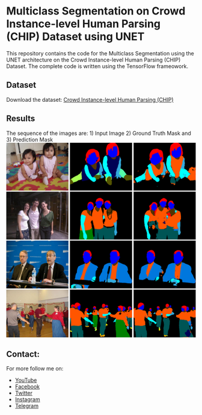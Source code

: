 # Multiclass Segmentation on Crowd Instance-level Human Parsing (CHIP) Dataset using UNET
This repository contains the code for the Multiclass Segmentation using the UNET architecture on the Crowd Instance-level Human Parsing (CHIP) Dataset. The complete code is written using the TensorFlow frameowork.

## Dataset
Download the dataset: [Crowd Instance-level Human Parsing (CHIP)](https://drive.google.com/uc?id=1B9A9UCJYMwTL4oBEo4RZfbMZMaZhKJaz)

## Results
The sequence of the images are: 1) Input Image 2) Ground Truth Mask and 3) Prediction Mask
![](results/0000026.png)
![](results/0000044.png)
![](results/0000047.png)
![](results/0000415.png)

## Contact:
For more follow me on:

- <a href="https://www.youtube.com/idiotdeveloper"> YouTube </a>
- <a href="https://facebook.com/idiotdeveloper"> Facebook </a>
- <a href="https://twitter.com/nikhilroxtomar"> Twitter </a>
- <a href="https://www.instagram.com/nikhilroxtomar"> Instagram </a>
- <a href="https://t.me/idiotdeveloper"> Telegram </a>
